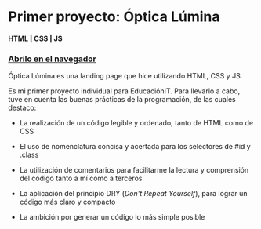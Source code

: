 # Primer proyecto: Óptica Lúmina
**HTML | CSS | JS**
### [Abrilo en el navegador](https://opticalumina.netlify.app/)

Óptica Lúmina es una landing page que hice utilizando HTML, CSS y JS.  

Es mi primer proyecto individual para EducaciónIT. Para llevarlo a cabo, tuve en cuenta las buenas prácticas de la programación, de las cuales destaco:  

* La realización de un código legible y ordenado, tanto de HTML como de CSS

* El uso de nomenclatura concisa y acertada para los selectores de #id y .class

* La utilización de comentarios para facilitarme la lectura y comprensión del código tanto a mí como a terceros

* La aplicación del principio DRY (*Don't Repeat Yourself*), para lograr un código más claro y compacto

* La ambición por generar un código lo más simple posible
